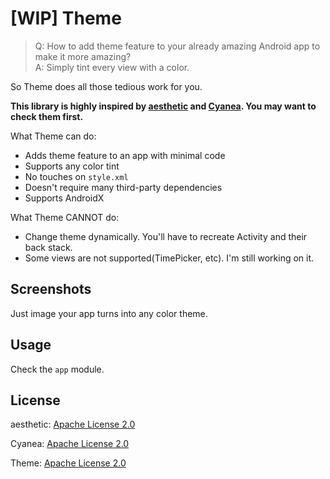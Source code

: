 # [WIP] Theme

> Q: How to add theme feature to your already amazing Android app to make it more amazing?  
A: Simply tint every view with a color.

So Theme does all those tedious work for you.

**This library is highly inspired by [aesthetic](https://github.com/afollestad/aesthetic) and [Cyanea](https://github.com/jaredrummler/Cyanea). You may want to check them first.**

What Theme can do:

- Adds theme feature to an app with minimal code
- Supports any color tint
- No touches on `style.xml`
- Doesn't require many third-party dependencies
- Supports AndroidX

What Theme CANNOT do:

- Change theme dynamically. You'll have to recreate Activity and their back stack.
- Some views are not supported(TimePicker, etc). I'm still working on it.

## Screenshots

Just image your app turns into any color theme.

## Usage

Check the `app` module.

## License

aesthetic: [Apache License 2.0](https://github.com/afollestad/aesthetic/blob/master/LICENSE.md)

Cyanea: [Apache License 2.0](https://github.com/jaredrummler/Cyanea/blob/master/LICENSE.txt)

Theme: [Apache License 2.0](https://github.com/DeweyReed/Theme/blob/master/LICENSE)